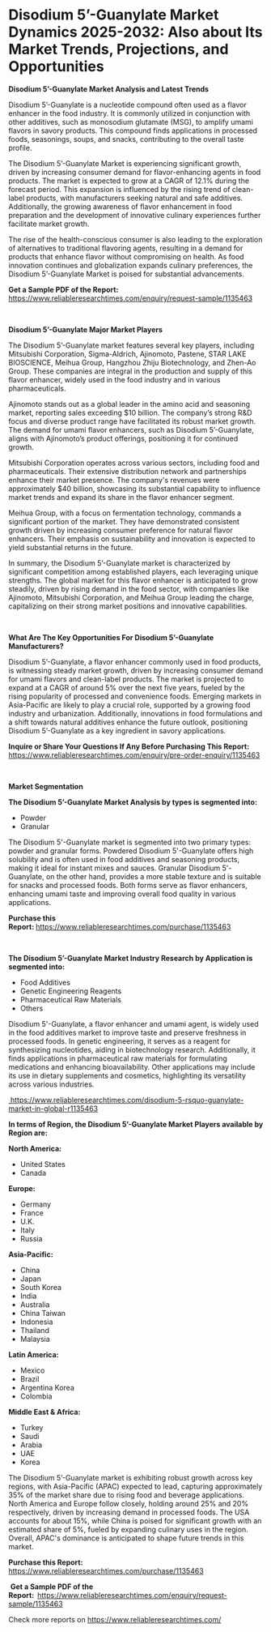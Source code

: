 <p><h1>Disodium 5’-Guanylate Market Dynamics 2025-2032: Also about Its Market Trends, Projections, and Opportunities</h1></p><p><strong>Disodium 5’-Guanylate Market Analysis and Latest Trends</strong></p>
<p><p>Disodium 5’-Guanylate is a nucleotide compound often used as a flavor enhancer in the food industry. It is commonly utilized in conjunction with other additives, such as monosodium glutamate (MSG), to amplify umami flavors in savory products. This compound finds applications in processed foods, seasonings, soups, and snacks, contributing to the overall taste profile.</p><p>The Disodium 5’-Guanylate Market is experiencing significant growth, driven by increasing consumer demand for flavor-enhancing agents in food products. The market is expected to grow at a CAGR of 12.1% during the forecast period. This expansion is influenced by the rising trend of clean-label products, with manufacturers seeking natural and safe additives. Additionally, the growing awareness of flavor enhancement in food preparation and the development of innovative culinary experiences further facilitate market growth. </p><p>The rise of the health-conscious consumer is also leading to the exploration of alternatives to traditional flavoring agents, resulting in a demand for products that enhance flavor without compromising on health. As food innovation continues and globalization expands culinary preferences, the Disodium 5’-Guanylate Market is poised for substantial advancements.</p></p>
<p><strong>Get a Sample PDF of the Report:&nbsp;</strong> <a href="https://www.reliableresearchtimes.com/enquiry/request-sample/1135463?utm_campaign=2643&utm_medium=2&utm_source=Github&utm_content=ia&utm_term=25032025&utm_id=disodium-5-guanylate">https://www.reliableresearchtimes.com/enquiry/request-sample/1135463</a></p>
<p>&nbsp;</p>
<p><strong>Disodium 5’-Guanylate Major Market Players</strong></p>
<p><p>The Disodium 5’-Guanylate market features several key players, including Mitsubishi Corporation, Sigma-Aldrich, Ajinomoto, Pastene, STAR LAKE BIOSCIENCE, Meihua Group, Hangzhou Zhiju Biotechnology, and Zhen-Ao Group. These companies are integral in the production and supply of this flavor enhancer, widely used in the food industry and in various pharmaceuticals.</p><p>Ajinomoto stands out as a global leader in the amino acid and seasoning market, reporting sales exceeding $10 billion. The company’s strong R&D focus and diverse product range have facilitated its robust market growth. The demand for umami flavor enhancers, such as Disodium 5’-Guanylate, aligns with Ajinomoto’s product offerings, positioning it for continued growth.</p><p>Mitsubishi Corporation operates across various sectors, including food and pharmaceuticals. Their extensive distribution network and partnerships enhance their market presence. The company's revenues were approximately $40 billion, showcasing its substantial capability to influence market trends and expand its share in the flavor enhancer segment.</p><p>Meihua Group, with a focus on fermentation technology, commands a significant portion of the market. They have demonstrated consistent growth driven by increasing consumer preference for natural flavor enhancers. Their emphasis on sustainability and innovation is expected to yield substantial returns in the future.</p><p>In summary, the Disodium 5’-Guanylate market is characterized by significant competition among established players, each leveraging unique strengths. The global market for this flavor enhancer is anticipated to grow steadily, driven by rising demand in the food sector, with companies like Ajinomoto, Mitsubishi Corporation, and Meihua Group leading the charge, capitalizing on their strong market positions and innovative capabilities.</p></p>
<p>&nbsp;</p>
<p><strong>What Are The Key Opportunities For Disodium 5’-Guanylate Manufacturers?</strong></p>
<p><p>Disodium 5’-Guanylate, a flavor enhancer commonly used in food products, is witnessing steady market growth, driven by increasing consumer demand for umami flavors and clean-label products. The market is projected to expand at a CAGR of around 5% over the next five years, fueled by the rising popularity of processed and convenience foods. Emerging markets in Asia-Pacific are likely to play a crucial role, supported by a growing food industry and urbanization. Additionally, innovations in food formulations and a shift towards natural additives enhance the future outlook, positioning Disodium 5’-Guanylate as a key ingredient in savory applications.</p></p>
<p><strong>Inquire or Share Your Questions If Any Before Purchasing This Report:</strong> <a href="https://www.reliableresearchtimes.com/enquiry/pre-order-enquiry/1135463?utm_campaign=2643&utm_medium=2&utm_source=Github&utm_content=ia&utm_term=25032025&utm_id=disodium-5-guanylate">https://www.reliableresearchtimes.com/enquiry/pre-order-enquiry/1135463</a></p>
<p>&nbsp;</p>
<p><strong>Market Segmentation</strong></p>
<p><strong>The Disodium 5’-Guanylate Market Analysis by types is segmented into:</strong></p>
<p><ul><li>Powder</li><li>Granular</li></ul></p>
<p><p>The Disodium 5'-Guanylate market is segmented into two primary types: powder and granular forms. Powdered Disodium 5'-Guanylate offers high solubility and is often used in food additives and seasoning products, making it ideal for instant mixes and sauces. Granular Disodium 5'-Guanylate, on the other hand, provides a more stable texture and is suitable for snacks and processed foods. Both forms serve as flavor enhancers, enhancing umami taste and improving overall food quality in various applications.</p></p>
<p><strong>Purchase this Report:&nbsp;</strong><a href="https://www.reliableresearchtimes.com/purchase/1135463?utm_campaign=2643&utm_medium=2&utm_source=Github&utm_content=ia&utm_term=25032025&utm_id=disodium-5-guanylate">https://www.reliableresearchtimes.com/purchase/1135463</a></p>
<p>&nbsp;</p>
<p><strong>The Disodium 5’-Guanylate Market Industry Research by Application is segmented into:</strong></p>
<p><ul><li>Food Additives</li><li>Genetic Engineering Reagents</li><li>Pharmaceutical Raw Materials</li><li>Others</li></ul></p>
<p><p>Disodium 5'-Guanylate, a flavor enhancer and umami agent, is widely used in the food additives market to improve taste and preserve freshness in processed foods. In genetic engineering, it serves as a reagent for synthesizing nucleotides, aiding in biotechnology research. Additionally, it finds applications in pharmaceutical raw materials for formulating medications and enhancing bioavailability. Other applications may include its use in dietary supplements and cosmetics, highlighting its versatility across various industries.</p></p>
<p><a href="https://www.reliableresearchtimes.com/disodium-5-rsquo-guanylate-market-in-global-r1135463?utm_campaign=2643&utm_medium=2&utm_source=Github&utm_content=ia&utm_term=25032025&utm_id=disodium-5-guanylate">&nbsp;https://www.reliableresearchtimes.com/disodium-5-rsquo-guanylate-market-in-global-r1135463</a></p>
<p><strong>In terms of Region, the Disodium 5’-Guanylate Market Players available by Region are:</strong></p>
<p>
    <p> <strong> North America: </strong>
        <ul>
            <li>United States</li>
            <li>Canada</li>
        </ul>
        </p> 
    <p> <strong> Europe: </strong>
        <ul>
            <li>Germany</li>
            <li>France</li>
            <li>U.K.</li>
            <li>Italy</li>
            <li>Russia</li>
        </ul>
        </p> 
    <p> <strong> Asia-Pacific: </strong>
        <ul>
            <li>China</li>
            <li>Japan</li>
            <li>South Korea</li>
            <li>India</li>
            <li>Australia</li>
            <li>China Taiwan</li>
            <li>Indonesia</li>
            <li>Thailand</li>
            <li>Malaysia</li>
        </ul>
        </p> 
    <p> <strong> Latin America: </strong>
        <ul>
            <li>Mexico</li>
            <li>Brazil</li>
            <li>Argentina Korea</li>
            <li>Colombia</li>
        </ul>
        </p> 
    <p> <strong> Middle East & Africa: </strong>
        <ul>
            <li>Turkey</li>
            <li>Saudi</li>
            <li>Arabia</li>
            <li>UAE</li>
            <li>Korea</li>
        </ul>
    </p>
    </p>
<p><p>The Disodium 5’-Guanylate market is exhibiting robust growth across key regions, with Asia-Pacific (APAC) expected to lead, capturing approximately 35% of the market share due to rising food and beverage applications. North America and Europe follow closely, holding around 25% and 20% respectively, driven by increasing demand in processed foods. The USA accounts for about 15%, while China is poised for significant growth with an estimated share of 5%, fueled by expanding culinary uses in the region. Overall, APAC's dominance is anticipated to shape future trends in this market.</p></p>
<p><strong>Purchase this Report: </strong><a href="https://www.reliableresearchtimes.com/purchase/1135463?utm_campaign=2643&utm_medium=2&utm_source=Github&utm_content=ia&utm_term=25032025&utm_id=disodium-5-guanylate">https://www.reliableresearchtimes.com/purchase/1135463</a></p>
<p>&nbsp;<strong>Get a Sample PDF of the Report:&nbsp;&nbsp;</strong><a href="https://www.reliableresearchtimes.com/enquiry/request-sample/1135463?utm_campaign=2643&utm_medium=2&utm_source=Github&utm_content=ia&utm_term=25032025&utm_id=disodium-5-guanylate">https://www.reliableresearchtimes.com/enquiry/request-sample/1135463</a></p>
<p><strong></strong></p>
<p>Check more reports on <a href="https://www.reliableresearchtimes.com/?utm_campaign=2643&utm_medium=2&utm_source=Github&utm_content=ia&utm_term=25032025&utm_id=disodium-5-guanylate">https://www.reliableresearchtimes.com/</a></p>